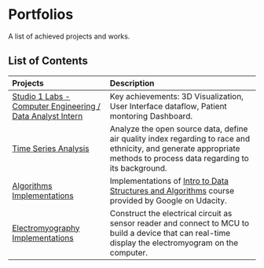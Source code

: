 # Portfolios
A list of achieved projects and works.

## List of Contents

Projects | Description
:------ | :--
[Studio 1 Labs - Computer Engineering / Data Analyst Intern](https://github.com/Jerry-Tse/Algorithms_Implementations/blob/master/List-Based%20Collections/Linked_List.py) | Key achievements: 3D Visualization, User Interface dataflow, Patient montoring Dashboard.   
[Time Series Analysis](https://github.com/Jerry-Tse/TimeSeries_AirQualityIndex) | Analyze the open source data, define air quality index regarding to race and ethnicity, and generate appropriate methods to process data regarding to its background.
[Algorithms Implementations](https://github.com/Jerry-Tse/Algorithms_Implementations) | Implementations of [Intro to Data Structures and Algorithms](https://www.udacity.com/course/data-structures-and-algorithms-in-python--ud513) course provided by Google on Udacity.
[Electromyography Implementations](https://drive.google.com/open?id=1Cu9w3cG-b40hI6HfJPJbCoS9DQx5ERSm) | Construct the electrical circuit as sensor reader and connect to MCU to build a device that can real-time display the electromyogram on the computer.
